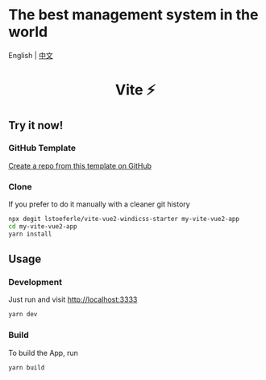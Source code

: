 # The best management system in the world

English | [中文](./README-CN.md)

<h1 align="center">Vite ⚡</h1>

## Try it now!

### GitHub Template

[Create a repo from this template on GitHub](https://github.com/lstoeferle/vite-vue2-windicss-starter/generate)

### Clone 

If you prefer to do it manually with a cleaner git history

```bash
npx degit lstoeferle/vite-vue2-windicss-starter my-vite-vue2-app
cd my-vite-vue2-app
yarn install
```

## Usage

### Development
Just run and visit [http://localhost:3333](http://localhost:3333)
```bash
yarn dev
```

### Build

To build the App, run

```bash
yarn build
```

